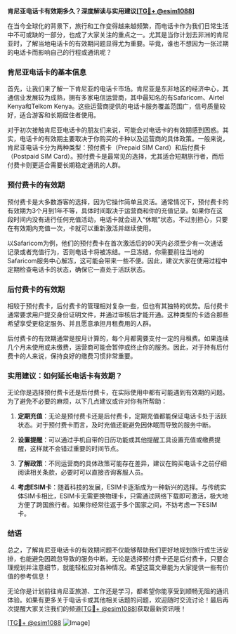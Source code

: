 **肯尼亚电话卡有效期多久？深度解读与实用建议[[TG💪+ @esim1088](https://t.me/s/esim1088)]**

在当今全球化的背景下，旅行和工作变得越来越频繁，而电话卡作为我们日常生活中不可或缺的一部分，也成了大家关注的重点之一。尤其是当你计划去非洲的肯尼亚时，了解当地电话卡的有效期问题显得尤为重要。毕竟，谁也不想因为一张过期的电话卡而影响自己的行程或通讯呢？

### 肯尼亚电话卡的基本信息

首先，让我们来了解一下肯尼亚的电话卡市场。肯尼亚是东非地区的经济中心，其通信业发展较为成熟，拥有多家电信运营商，其中最知名的有Safaricom、Airtel Kenya和Telkom Kenya。这些运营商提供的电话卡服务覆盖范围广，信号质量较好，适合游客和长期居住者使用。

对于初次接触肯尼亚电话卡的朋友们来说，可能会对电话卡的有效期感到困惑。其实，电话卡的有效期主要取决于你购买的卡种以及运营商的具体政策。一般来说，肯尼亚电话卡分为两种类型：预付费卡（Prepaid SIM Card）和后付费卡（Postpaid SIM Card）。预付费卡是最常见的选择，尤其适合短期旅行者，而后付费卡则更适合需要长期稳定通讯的人群。

### 预付费卡的有效期

预付费卡是大多数游客的选择，因为它操作简单且灵活。通常情况下，预付费卡的有效期为3个月到1年不等，具体时间取决于运营商和你的充值记录。如果你在这段时间内没有进行任何充值活动，电话卡就会进入“休眠”状态。不过别担心，只要在有效期内充值一次，卡就可以重新激活并继续使用。

以Safaricom为例，他们的预付费卡在首次激活后的90天内必须至少有一次通话记录或者充值行为，否则电话卡将被冻结。一旦冻结，你需要前往当地的Safaricom服务中心解冻，这可能会带来一些不便。因此，建议大家在使用过程中定期检查电话卡的状态，确保它一直处于活跃状态。

### 后付费卡的有效期

相较于预付费卡，后付费卡的管理相对复杂一些，但也有其独特的优势。后付费卡通常要求用户提交身份证明文件，并通过审核后才能开通。这种类型的卡适合那些希望享受更稳定服务、并且愿意承担月租费用的人群。

后付费卡的有效期通常是按月计算的，每个月都需要支付一定的月租费。如果连续几个月未使用或未缴费，运营商可能会暂停或终止你的服务。因此，对于持有后付费卡的人来说，保持良好的缴费习惯非常重要。

### 实用建议：如何延长电话卡有效期？

无论你是选择预付费卡还是后付费卡，在实际使用中都有可能遇到有效期的问题。为了避免不必要的麻烦，以下几点建议或许对你有所帮助：

1. **定期充值**：无论是预付费卡还是后付费卡，定期充值都能保证电话卡处于活跃状态。对于预付费卡而言，及时充值还能避免因休眠而导致的服务中断。

2. **设置提醒**：可以通过手机自带的日历功能或其他提醒工具设置充值或缴费提醒，这样就不会错过重要的时间节点。

3. **了解政策**：不同运营商的具体政策可能存在差异，建议在购买电话卡之前仔细阅读相关条款，必要时可以直接咨询客服人员。

4. **考虑ESIM卡**：随着科技的发展，ESIM卡逐渐成为一种新兴的选择。与传统实体SIM卡相比，ESIM卡无需更换物理卡，只需通过网络下载即可激活，极大地方便了跨国旅行者。如果你经常往返于多个国家之间，不妨考虑一下ESIM卡。

### 结语

总之，了解肯尼亚电话卡的有效期问题不仅能够帮助我们更好地规划旅行或生活安排，也能避免因疏忽导致的服务中断。无论是选择预付费卡还是后付费卡，只要合理规划并注意细节，就能轻松应对各种情况。希望这篇文章能为大家提供一些有价值的参考信息！

无论你是计划前往肯尼亚旅游、工作还是学习，都希望你能享受到顺畅无阻的通讯体验。如果有更多关于电话卡或其他相关话题的问题，欢迎随时交流讨论！最后再次提醒大家关注我们的频道[[TG💪+ @esim1088](https://t.me/s/esim1088)]获取最新资讯哦！

[[TG💪+ @esim1088](https://t.me/s/esim1088) ![Image](https://i.postimg.cc/4NQfJmqS/Snipaste-2025-05-13-00-14-12.png)]